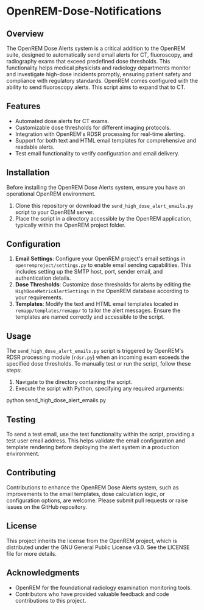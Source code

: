 # OpenREM-Dose-Notifications

## Overview
The OpenREM Dose Alerts system is a critical addition to the OpenREM suite, designed to automatically send email alerts for CT, fluoroscopy, and radiography exams that exceed predefined dose thresholds. This functionality helps medical physicists and radiology departments monitor and investigate high-dose incidents promptly, ensuring patient safety and compliance with regulatory standards. OpenREM comes configured with the ability to send fluoroscopy alerts. This script aims to expand that to CT.

## Features
- Automated dose alerts for CT exams.
- Customizable dose thresholds for different imaging protocols.
- Integration with OpenREM's RDSR processing for real-time alerting.
- Support for both text and HTML email templates for comprehensive and readable alerts.
- Test email functionality to verify configuration and email delivery.

## Installation
Before installing the OpenREM Dose Alerts system, ensure you have an operational OpenREM environment.

1. Clone this repository or download the `send_high_dose_alert_emails.py` script to your OpenREM server.
2. Place the script in a directory accessible by the OpenREM application, typically within the OpenREM project folder.

## Configuration
1. **Email Settings**: Configure your OpenREM project's email settings in `openremproject/settings.py` to enable email sending capabilities. This includes setting up the SMTP host, port, sender email, and authentication details.
2. **Dose Thresholds**: Customize dose thresholds for alerts by editing the `HighDoseMetricAlertSettings` in the OpenREM database according to your requirements.
3. **Templates**: Modify the text and HTML email templates located in `remapp/templates/remapp/` to tailor the alert messages. Ensure the templates are named correctly and accessible to the script.

## Usage
The `send_high_dose_alert_emails.py` script is triggered by OpenREM's RDSR processing module (`rdsr.py`) when an incoming exam exceeds the specified dose thresholds. To manually test or run the script, follow these steps:

1. Navigate to the directory containing the script.
2. Execute the script with Python, specifying any required arguments:

python send_high_dose_alert_emails.py


## Testing
To send a test email, use the test functionality within the script, providing a test user email address. This helps validate the email configuration and template rendering before deploying the alert system in a production environment.

## Contributing
Contributions to enhance the OpenREM Dose Alerts system, such as improvements to the email templates, dose calculation logic, or configuration options, are welcome. Please submit pull requests or raise issues on the GitHub repository.

## License
This project inherits the license from the OpenREM project, which is distributed under the GNU General Public License v3.0. See the LICENSE file for more details.

## Acknowledgments
- OpenREM for the foundational radiology examination monitoring tools.
- Contributors who have provided valuable feedback and code contributions to this project.

